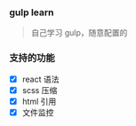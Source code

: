 ### gulp learn

> 自己学习 gulp，随意配置的

### 支持的功能

- [x] react 语法
- [x] scss 压缩
- [x] html 引用
- [x] 文件监控
